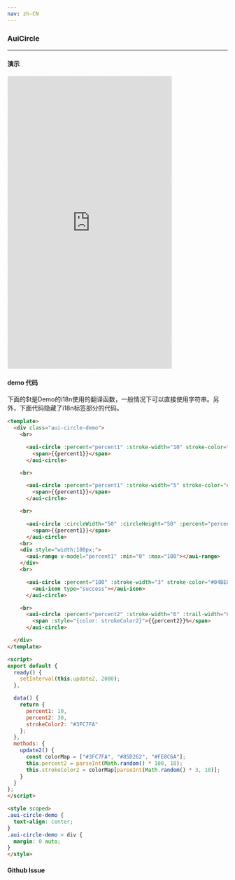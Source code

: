 ```yaml
---
nav: zh-CN
---
```



### AuiCircle

---

#### 演示

 <div style="width:377px;height:667px;display:inline-block;border:1px dashed #ececec;border-radius:5px;overflow:hidden;">
   <iframe src="http://192.9.200.185:50003/aui-m/#/component/aui-circle" width="375" height="667" border="0" frameborder="0"></iframe>
 </div>

#### demo 代码

<p class="tip">下面的$t是Demo的i18n使用的翻译函数，一般情况下可以直接使用字符串。另外，下面代码隐藏了i18n标签部分的代码。</p>

``` html
<template>
  <div class="aui-circle-demo">
    <br>

      <aui-circle :percent="percent1" :stroke-width="10" stroke-color="#04BE02" >
        <span>{{percent1}}</span>
      </aui-circle>

    <br>

      <aui-circle :percent="percent1" :stroke-width="5" stroke-color="#04BE02">
        <span>{{percent1}}</span>
      </aui-circle>

    <br>

      <aui-circle :circleWidth="50" :circleHeight="50" :percent="percent1" :stroke-width="5" stroke-color="#04BE02">
        <span>{{percent1}}</span>
      </aui-circle>
    <br>
    <div style="width:180px;">
      <aui-range v-model="percent1" :min="0" :max="100"></aui-range>
    </div>
    <br>

      <aui-circle :percent="100" :stroke-width="3" stroke-color="#04BE02">
        <aui-icon type="success"></aui-icon>
      </aui-circle>

    <br>
      <aui-circle :percent="percent2" :stroke-width="6" :trail-width="6" :stroke-color="strokeColor2" trail-color="#ececec">
        <span :style="{color: strokeColor2}">{{percent2}}%</span>
      </aui-circle>

  </div>
</template>

<script>
export default {
  ready() {
    setInterval(this.update2, 2000);
  },

  data() {
    return {
      percent1: 10,
      percent2: 30,
      strokeColor2: "#3FC7FA"
    };
  },
  methods: {
    update2() {
      const colorMap = ["#3FC7FA", "#85D262", "#FE8C6A"];
      this.percent2 = parseInt(Math.random() * 100, 10);
      this.strokeColor2 = colorMap[parseInt(Math.random() * 3, 10)];
    }
  }
};
</script>

<style scoped>
.aui-circle-demo {
  text-align: center;
}
.aui-circle-demo > div {
  margin: 0 auto;
}
</style>

```


#### Github Issue